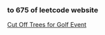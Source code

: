 ### to 675 of leetcode website

[Cut Off Trees for Golf Event](https://leetcode-cn.com/problems/cut-off-trees-for-golf-event/)